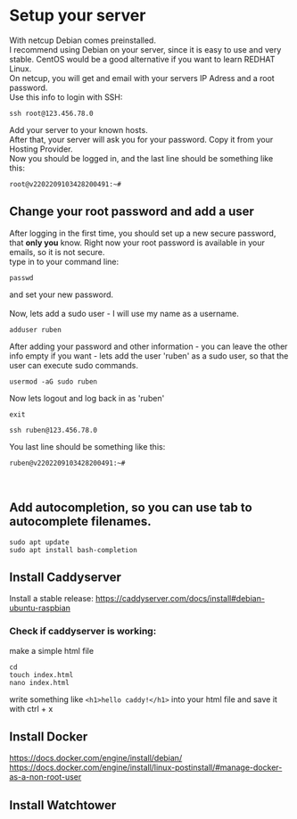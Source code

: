 # Setup your server
With netcup Debian comes preinstalled.  
I recommend using Debian on your server, since it is easy to use and very stable. CentOS would be a good alternative if you want to learn REDHAT Linux.  
On netcup, you will get and email with your servers IP Adress and a root password.  
Use this info to login with SSH:  
```
ssh root@123.456.78.0
```
Add your server to your known hosts.  
After that, your server will ask you for your password. Copy it from your Hosting Provider.  
Now you should be logged in, and the last line should be something like this:
```
root@v2202209103428200491:~#
```
  
## Change your root password and add a user
After logging in the first time, you should set up a new secure password, that **only you** know. Right now your root password is available in your emails, so it is not secure.  
type in to your command line:
```
passwd
```
and set your new password.  
<br />
Now, lets add a sudo user - I will use my name as a username.  
```
adduser ruben
```
After adding your password and other information - you can leave the other info empty if you want - lets add the user 'ruben' as a sudo user, so that the user can execute sudo commands.
```
usermod -aG sudo ruben
```
Now lets logout and log back in as 'ruben'
```
exit
```
```
ssh ruben@123.456.78.0
```
You last line should be something like this:
```
ruben@v2202209103428200491:~#
```  
<br />




## Add autocompletion, so you can use tab to autocomplete filenames.  
```
sudo apt update
sudo apt install bash-completion
```

## Install Caddyserver
Install a stable release:
https://caddyserver.com/docs/install#debian-ubuntu-raspbian
### Check if caddyserver is working:
make a simple html file
```
cd
touch index.html
nano index.html
```
write something like `<h1>hello caddy!</h1>` into your html file and save it with ctrl + x


## Install Docker
https://docs.docker.com/engine/install/debian/  
https://docs.docker.com/engine/install/linux-postinstall/#manage-docker-as-a-non-root-user  

## Install Watchtower


<!-- This is commented out.
# Add a SSH Key to login securely
If you want to watch a video about it:  
https://youtu.be/U_uiVyF6MEs?t=507  

First, lets add a SSH keypair. I recommend adding a password to your ssh keypair.
```
ssh-keygen
```
If you give a name to your ssh keyfiles, they will be saved in your home folder.  
I called my file rubenvoss_server.pub on my local machine and rubenvoss_server_rsa.pub on my server.
Now copy your keyfile pair to your server:
```
cd
scp rubenvoss_server.pub ruben@188.68.51.63:~/rubenvoss_server_rsa.pub
```
Now login to your server and check if it is there - with cd & ls.
<br />
Next, add your SSH key to your authorized_keys:
```
mkdir .ssh
cd .ssh
touch authorized_keys
cd
```
exit the ssh and log back in again.
```
exit
```
-->

